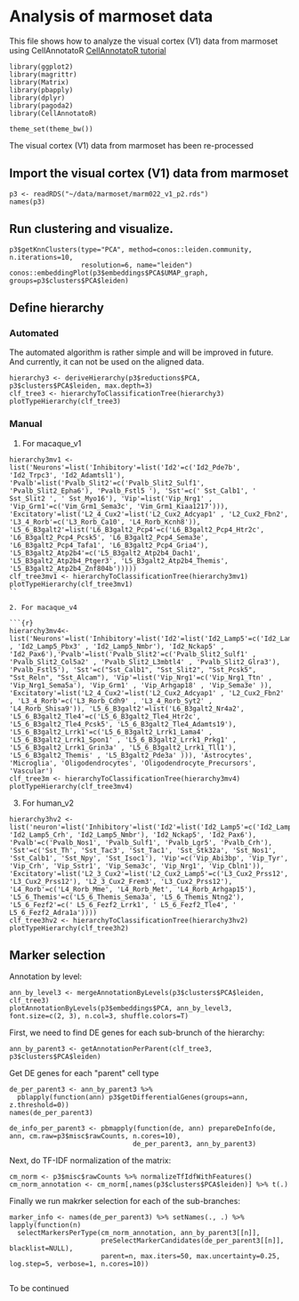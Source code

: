 # Analysis of marmoset data

This file shows how to analyze the visual cortex (V1) data from marmoset  using CellAnnotatoR [CellAnnotatoR tutorial](https://github.com/khodosevichlab/CellAnnotatoR/blob/master/vignettes/mca_marker_selection.md) 

```{r}
library(ggplot2)
library(magrittr)
library(Matrix)
library(pbapply)
library(dplyr)
library(pagoda2)
library(CellAnnotatoR)

theme_set(theme_bw())
```

The visual cortex (V1) data from marmoset has been re-processed

## Import the visual cortex (V1) data from marmoset

```{r}
p3 <- readRDS("~/data/marmoset/marm022_v1_p2.rds")
names(p3)
```

## Run clustering and visualize.

```{r}
p3$getKnnClusters(type="PCA", method=conos::leiden.community, n.iterations=10, 
                  resolution=6, name="leiden")
conos::embeddingPlot(p3$embeddings$PCA$UMAP_graph, groups=p3$clusters$PCA$leiden)
```

## Define hierarchy

### Automated 

The automated algorithm is rather simple and will be improved in future. And currently, it can not be used on the aligned data.

```{r} 
hierarchy3 <- deriveHierarchy(p3$reductions$PCA, p3$clusters$PCA$leiden, max.depth=3)
clf_tree3 <- hierarchyToClassificationTree(hierarchy3)
plotTypeHierarchy(clf_tree3)
```
### Manual

1. For macaque_v1

```{r}
hierarchy3mv1 <- list('Neurons'=list('Inhibitory'=list('Id2'=c('Id2_Pde7b', 'Id2_Trpc3', 'Id2_Adamtsl1'), 'Pvalb'=list('Pvalb_Slit2'=c('Pvalb_Slit2_Sulf1', 'Pvalb_Slit2_Epha6'), 'Pvalb_Fstl5 '), 'Sst'=c(' Sst_Calb1', ' Sst_Slit2 ', ' Sst_Myo16'), 'Vip'=list('Vip_Nrg1' , 'Vip_Grm1'=c('Vim_Grm1_Sema3c', 'Vim_Grm1_Kiaa1217'))), 'Excitatory'=list('L2_4_Cux2'=list('L2_Cux2_Adcyap1' , 'L2_Cux2_Fbn2', 'L3_4_Rorb'=c('L3_Rorb_Ca10', 'L4_Rorb_Kcnh8')), 'L5_6_B3galt2'=list('L6_B3galt2_Pcp4'=c('L6_B3galt2_Pcp4_Htr2c', 'L6_B3galt2_Pcp4_Pcsk5', 'L6_B3galt2_Pcp4_Sema3e', 'L6_B3galt2_Pcp4_Tafa1', 'L6_B3galt2_Pcp4_Gria4'), 'L5_B3galt2_Atp2b4'=c('L5_B3galt2_Atp2b4_Dach1', 'L5_B3galt2_Atp2b4_Ptger3', 'L5_B3galt2_Atp2b4_Themis', 'L5_B3galt2_Atp2b4_Znf804b')))))
clf_tree3mv1 <- hierarchyToClassificationTree(hierarchy3mv1)
plotTypeHierarchy(clf_tree3mv1)
``

2. For macaque_v4

```{r}
hierarchy3mv4<- list('Neurons'=list('Inhibitory'=list('Id2'=list('Id2_Lamp5'=c('Id2_Lamp5_Nos1' , 'Id2_Lamp5_Pbx3' , 'Id2_Lamp5_Nmbr'), 'Id2_Nckap5' , 'Id2_Pax6'),'Pvalb'=list('Pvalb_Slit2'=c('Pvalb_Slit2_Sulf1' , 'Pvalb_Slit2_Col5a2' , 'Pvalb_Slit2_L3mbtl4' , 'Pvalb_Slit2_Glra3'), 'Pvalb_Fstl5'), 'Sst'=c("Sst_Calb1", "Sst_Slit2", "Sst_Pcsk5", "Sst_Reln", "Sst_Alcam"), 'Vip'=list('Vip_Nrg1'=c('Vip_Nrg1_Ttn' , 'Vip_Nrg1_Sema5a'), 'Vip_Grm1' , 'Vip_Arhgap18' , 'Vip_Sema3e' )), 'Excitatory'=list('L2_4_Cux2'=list('L2_Cux2_Adcyap1' , 'L2_Cux2_Fbn2' , 'L3_4_Rorb'=c('L3_Rorb_Cdh9' , 'L3_4_Rorb_Syt2' , 'L4_Rorb_Shisa9')), 'L5_6_B3galt2'=list('L6_B3galt2_Nr4a2', 'L5_6_B3galt2_Tle4'=c('L5_6_B3galt2_Tle4_Htr2c', 'L5_6_B3galt2_Tle4_Pcsk5', 'L5_6_B3galt2_Tle4_Adamts19'), 'L5_6_B3galt2_Lrrk1'=c('L5_6_B3galt2_Lrrk1_Lama4' , 'L5_6_B3galt2_Lrrk1_Spon1' , 'L5_6_B3galt2_Lrrk1_Prkg1' , 'L5_6_B3galt2_Lrrk1_Grin3a' , 'L5_6_B3galt2_Lrrk1_Tll1'), 'L5_6_B3galt2_Themis' , 'L5_B3galt2_Pde3a' ))), 'Astrocytes', 'Microglia', 'Oligodendrocytes', 'Oligodendrocyte_Precursors', 'Vascular') 
clf_tree3m <- hierarchyToClassificationTree(hierarchy3mv4)
plotTypeHierarchy(clf_tree3mv4)
```

3. For human_v2

```{r}
hierarchy3hv2 <- list('neuron'=list('Inhibitory'=list('Id2'=list('Id2_Lamp5'=c('Id2_Lamp5_Nos1', 'Id2_Lamp5_Crh', 'Id2_Lamp5_Nmbr'), 'Id2_Nckap5', 'Id2_Pax6'), 'Pvalb'=c('Pvalb_Nos1', 'Pvalb_Sulf1', 'Pvalb_Lgr5', 'Pvalb_Crh'), 'Sst'=c('Sst_Th', 'Sst_Tac3', 'Sst_Tac1', 'Sst_Stk32a', 'Sst_Nos1', 'Sst_Calb1', 'Sst_Npy', 'Sst_Isoc1'), 'Vip'=c('Vip_Abi3bp', 'Vip_Tyr', 'Vip_Crh', 'Vip_Sstr1', 'Vip_Sema3c', 'Vip_Nrg1', 'Vip_Cbln1')), 'Excitatory'=list('L2_3_Cux2'=list('L2_Cux2_Lamp5'=c('L3_Cux2_Prss12', 'L3_Cux2_Prss12'), 'L2_3_Cux2_Frem3', 'L3_Cux2_Prss12'), 'L4_Rorb'=c('L4_Rorb_Mme', 'L4_Rorb_Met', 'L4_Rorb_Arhgap15'), 'L5_6_Themis'=c('L5_6_Themis_Sema3a', 'L5_6_Themis_Ntng2'), 'L5_6_Fezf2'=c(' L5_6_Fezf2_Lrrk1', ' L5_6_Fezf2_Tle4', ' L5_6_Fezf2_Adra1a'))))
clf_tree3hv2 <- hierarchyToClassificationTree(hierarchy3hv2)
plotTypeHierarchy(clf_tree3h2)
```

## Marker selection

Annotation by level:

```{r}
ann_by_level3 <- mergeAnnotationByLevels(p3$clusters$PCA$leiden, clf_tree3)
plotAnnotationByLevels(p3$embeddings$PCA, ann_by_level3, font.size=c(2, 3), n.col=3, shuffle.colors=T)
```

First, we need to find DE genes for each sub-brunch of the hierarchy:

```{r}
ann_by_parent3 <- getAnnotationPerParent(clf_tree3, p3$clusters$PCA$leiden)
```

Get DE genes for each "parent" cell type

```{r}
de_per_parent3 <- ann_by_parent3 %>% 
  pblapply(function(ann) p3$getDifferentialGenes(groups=ann, z.threshold=0))
names(de_per_parent3)

de_info_per_parent3 <- pbmapply(function(de, ann) prepareDeInfo(de, ann, cm.raw=p3$misc$rawCounts, n.cores=10), 
                               de_per_parent3, ann_by_parent3)
```

Next, do TF-IDF normalization of the matrix:

```{r}
cm_norm <- p3$misc$rawCounts %>% normalizeTfIdfWithFeatures() 
cm_norm_annotation <- cm_norm[,names(p3$clusters$PCA$leiden)] %>% t(.)
```

Finally we run makrker selection for each of the sub-branches:

```{r}
marker_info <- names(de_per_parent3) %>% setNames(., .) %>% lapply(function(n)
  selectMarkersPerType(cm_norm_annotation, ann_by_parent3[[n]], 
                       preSelectMarkerCandidates(de_per_parent3[[n]], blacklist=NULL), 
                       parent=n, max.iters=50, max.uncertainty=0.25, log.step=5, verbose=1, n.cores=10))
           
```

To be continued